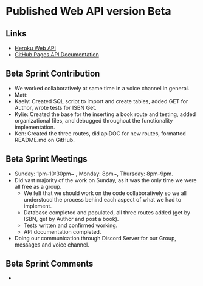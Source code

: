 # Published Web API version Beta
 
## Links
- [Heroku Web API](https://group5-tcss460-web-api-865cf04f06ba.herokuapp.com/)
- [GitHub Pages API Documentation](https://mathewevan.github.io/group5-tcss460-web-api/docs)

## Beta Sprint Contribution
- We worked collaboratively at same time in a voice channel in general.
- Matt: 
- Kaely: Created SQL script to import and create tables, added GET for Author, wrote tests for ISBN Get.
- Kylie: Created the base for the inserting a book route and testing, added organizational files, and debugged throughout the functionality implementation.
- Ken: Created the three routes, did apiDOC for new routes, formatted README.md on GitHub.

## Beta Sprint Meetings
- Sunday: 1pm-10:30pm~ , Monday: 8pm~, Thursday: 8pm-9pm.
- Did vast majority of the work on Sunday, as it was the only time we were all free as a group. 
  - We felt that we should work on the code collaboratively so we all understood the process behind each aspect of what we had to implement.
  - Database completed and populated, all three routes added (get by ISBN, get by Author and post a book).
  - Tests written and confirmed working.
  - API documentation completed.
- Doing our communication through Discord Server for our Group, messages and voice channel.

## Beta Sprint Comments
- 
